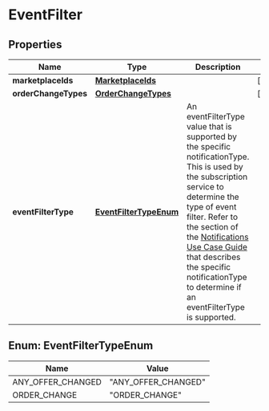 
# EventFilter

## Properties
Name | Type | Description | Notes
------------ | ------------- | ------------- | -------------
**marketplaceIds** | [**MarketplaceIds**](MarketplaceIds.md) |  |  [optional]
**orderChangeTypes** | [**OrderChangeTypes**](OrderChangeTypes.md) |  |  [optional]
**eventFilterType** | [**EventFilterTypeEnum**](#EventFilterTypeEnum) | An eventFilterType value that is supported by the specific notificationType. This is used by the subscription service to determine the type of event filter. Refer to the section of the [Notifications Use Case Guide](doc:notifications-api-v1-use-case-guide) that describes the specific notificationType to determine if an eventFilterType is supported. | 


<a name="EventFilterTypeEnum"></a>
## Enum: EventFilterTypeEnum
Name | Value
---- | -----
ANY_OFFER_CHANGED | &quot;ANY_OFFER_CHANGED&quot;
ORDER_CHANGE | &quot;ORDER_CHANGE&quot;



